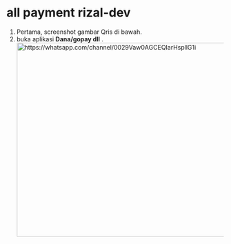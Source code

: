 <h1>all payment rizal-dev</h1>


<ol>
  <li>Pertama, screenshot gambar Qris di bawah.</li>
  <li>buka aplikasi <strong>Dana/gopay dll</strong> .</li>


<a href="https://www.example.com" target="_blank">



<img src="https://qu.ax/mWXEo.jpg" alt="https://whatsapp.com/channel/0029Vaw0AGCEQIarHspllG1i" width="600" height="450">





